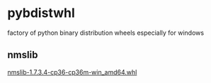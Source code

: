 # pybdistwhl
factory of python binary distribution wheels especially for windows

## nmslib
[nmslib-1.7.3.4-cp36-cp36m-win_amd64.whl](./nmslib/nmslib-1.7.3.4-cp36-cp36m-win_amd64.whl) 
